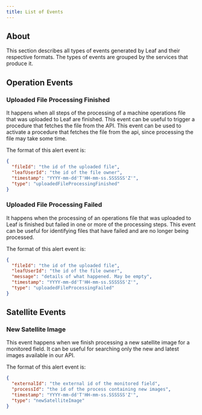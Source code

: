 ```yaml
---
title: List of Events
---
```


## About

This section describes all types of events generated by Leaf and their respective formats.
The types of events are grouped by the services that produce it.

## Operation Events

### Uploaded File Processing Finished

It happens when all steps of the processing of a machine operations file that was uploaded
to Leaf are finished. This event can be useful to trigger a procedure that fetches the file from the API.
This event can be used to activate a procedure that fetches the file from the api,
since processing the file may take some time.

The format of this alert event is:
```json
{
  "fileId": "the id of the uploaded file",
  "leafUserId": "the id of the file owner",
  "timestamp": "YYYY-mm-dd'T'HH-mm-ss.SSSSSS'Z'",
  "type": "uploadedFileProcessingFinished"
}
```

### Uploaded File Processing Failed

It happens when the processing of an operations file that was uploaded to Leaf is finished 
but failed in one or more of the processing steps. This event can be useful for identifying
files that have failed and are no longer being processed. 

The format of this alert event is:
```json
{
  "fileId": "the id of the uploaded file",
  "leafUserId": "the id of the file owner",
  "message": "details of what happened. May be empty",
  "timestamp": "YYYY-mm-dd'T'HH-mm-ss.SSSSSS'Z'",
  "type": "uploadedFileProcessingFailed"
}
```

## Satellite Events

### New Satellite Image

This event happens when we finish processing a new satellite image for a monitored field.
It can be useful for searching only the new and latest images available in our API. 

The format of this alert event is:
```json
{
  "externalId": "the external id of the monitored field",
  "processId": "the id of the process containing new images",
  "timestamp": "YYYY-mm-dd'T'HH-mm-ss.SSSSSS'Z'",
  "type": "newSatelliteImage"
}
```